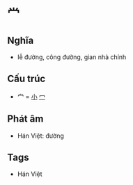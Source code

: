 # 龸

## Nghĩa

* lễ đường, công đường, gian nhà chính

## Cấu trúc
* 龸 = [小](小.md) [冖](冖.md)

## Phát âm

* Hán Việt: đường

## Tags
* Hán Việt

<script>window.HANZI_FIELD='堂';</script>
